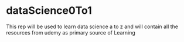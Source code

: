 # dataScience0To1
This rep will be used to learn data science a to z and will contain all the resources from udemy as primary source of Learning
